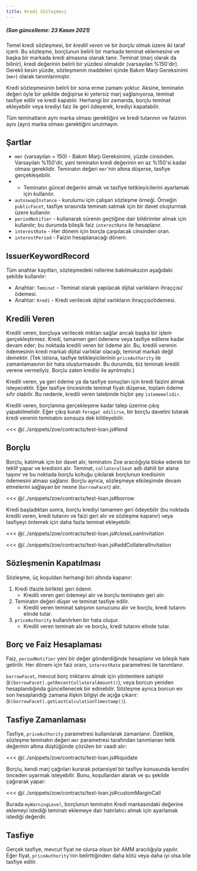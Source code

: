 ```yaml
---
title: Kredi Sözleşmesi
---
```




#####  (Son güncelleme: 23 Kasım 2021)

##### 

Temel kredi sözleşmesi, bir _kredili veren_ ve bir _borçlu_ olmak üzere iki taraf içerir. Bu sözleşme, borçlunun belirli bir markada teminat eklemesine ve başka bir markada kredi almasına olanak tanır. Teminat (marj olarak da bilinir), kredi değerinin belirli bir yüzdesi olmalıdır (varsayılan %150'dir). Gerekli kesin yüzde, sözleşmenin maddeleri içinde Bakım Marjı Gereksinimi (`mmr`) olarak tanımlanmıştır.

Kredi sözleşmesinin belirli bir sona erme zamanı yoktur. Aksine, teminatın değeri öyle bir şekilde değişirse ki yetersiz marj sağlanıyorsa, teminat tasfiye edilir ve kredi kapatılır. Herhangi bir zamanda, borçlu teminat ekleyebilir veya krediyi faiz ile geri ödeyerek, krediyi kapatabilir.

Tüm teminatların aynı marka olması gerektiğini ve kredi tutarının ve faizinin aynı (ayrı) marka olması gerektiğini unutmayın.

## Şartlar

- `mmr` (varsayılan = 150) - Bakım Marjı Gereksinimi, yüzde cinsinden. Varsayılan %150'dir, yani teminatın kredi değerinin en az %150'si kadar olması gereklidir. Teminatın değeri `mmr`'nin altına düşerse, tasfiye gerçekleşebilir.
-  - Teminatın güncel değerini almak ve tasfiye tetikleyicilerini ayarlamak için kullanılır.
- `autoswapInstance` -  kurulumu için çalışan sözleşme örneği. Örneğin `publicFacet`, tasfiye sırasında teminatı satmak için bir davet oluşturmak üzere kullanılır.
- `periodNotifier` -  kullanarak sürenin geçtiğine dair bildirimler almak için kullanılır; bu durumda bileşik faiz `interestRate` ile hesaplanır.
- `interestRate` - Her dönem için borçla çarpılacak  cinsinden oran.
- `interestPeriod` - Faizin hesaplanacağı dönem.

## IssuerKeywordRecord

Tüm anahtar kayıtları, sözleşmedeki rollerine bakılmaksızın aşağıdaki şekilde kullanılır:

- Anahtar: `Teminat` - Teminat olarak yapılacak dijital varlıkların ihraççısı/ödemesi.
- Anahtar: `Kredi` - Kredi verilecek dijital varlıkların ihraççısı/ödemesi.

## Kredili Veren

Kredili veren, borçluya verilecek miktarı sağlar ancak başka bir işlem gerçekleştirmez. Kredi, tamamen geri ödenene veya tasfiye edilene kadar devam eder; bu noktada kredili veren bir ödeme alır. Bu, kredili verenin ödemesinin kredi markalı dijital varlıklar olacağı, teminat markalı değil demektir. (Tek istisna, tasfiye tetikleyicilerinin `priceAuthority` ile zamanlamasının bir hata oluşturmasıdır. Bu durumda, biz teminatı kredili verene vermeliyiz. Borçlu zaten kredisi ile ayrılmıştır.)

Kredili veren, ya geri ödeme ya da tasfiye sonuçları için kredi faizini almak isteyecektir. Eğer tasfiye öncesinde teminat fiyatı düşerse, toplam ödeme sıfır olabilir. Bu nedenle, kredili veren talebinde hiçbir şey `istememelidir`.

Kredili veren, borçlanma gerçekleşene kadar talep üzerine çıkış yapabilmelidir. Eğer çıkış kuralı `feragat edilirse`, bir borçlu davetini tutarak kredi verenin teminatını sonsuza dek kilitleyebilir.

<<< @/../snippets/zoe/contracts/test-loan.js#lend

## Borçlu

Borçlu, katılmak için bir davet alır, teminatını Zoe aracılığıyla bloke ederek bir teklif yapar ve kredisini alır. Teminat, `collateralSeat` adlı dahili bir alana taşınır ve bu noktada borçlu koltuğu çıkılarak borçlunun kredisinin ödemesini alması sağlanır. Borçlu ayrıca, sözleşmeye etkileşimde devam etmelerini sağlayan bir nesne (`borrowFacet`) alır.

<<< @/../snippets/zoe/contracts/test-loan.js#borrow

Kredi başladıktan sonra, borçlu krediyi tamamen geri ödeyebilir (bu noktada kredili veren, kredi tutarını ve faizi geri alır ve sözleşme kapanır) veya tasfiyeyi önlemek için daha fazla teminat ekleyebilir.

<<< @/../snippets/zoe/contracts/test-loan.js#closeLoanInvitation

<<< @/../snippets/zoe/contracts/test-loan.js#addCollateralInvitation

## Sözleşmenin Kapatılması

Sözleşme, üç koşuldan herhangi biri altında kapanır:

1. Kredi (faizle birlikte) geri ödenir.
   - Kredili veren geri ödemeyi alır ve borçlu teminatını geri alır.
2. Teminatın değeri düşer ve teminat tasfiye edilir.
   - Kredili veren teminat satışının sonucunu alır ve borçlu, kredi tutarını elinde tutar.
3. `priceAuthority` kullanılırken bir hata oluşur.
   - Kredili veren teminatı alır ve borçlu, kredi tutarını elinde tutar.

## Borç ve Faiz Hesaplaması

Faiz, `periodNotifier` yeni bir değer gönderdiğinde hesaplanır ve bileşik hale getirilir. Her dönem için faiz oranı, `interestRate` parametresi ile tanımlanır.

`borrowFacet`, mevcut borç miktarını almak için yöntemlere sahiptir (`E(borrowFacet).getRecentCollateralAmount()`), veya borcun yeniden hesaplandığında güncellenecek bir  edinebilir. Sözleşme ayrıca borcun en son hesaplandığı zamana ilişkin bilgiyi de açığa çıkarır: (`E(borrowFacet).getLastCalculationTimestamp()`).

## Tasfiye Zamanlaması

Tasfiye, `priceAuthority` parametresi kullanılarak zamanlanır. Özellikle, sözleşme teminatın değeri `mmr` parametresi tarafından tanımlanan tetik değerinin altına düştüğünde çözülen bir vaadi alır:

<<< @/../snippets/zoe/contracts/test-loan.js#liquidate

Borçlu, kendi marj çağrıları kurarak potansiyel bir tasfiye konusunda kendini önceden uyarmak isteyebilir. Bunu, koşullardan  alarak ve şu şekilde çağırarak yapar:

<<< @/../snippets/zoe/contracts/test-loan.js#customMarginCall

Burada `myWarningLevel`, borçlunun teminatın Kredi markasındaki değerine eklemeyi istediği teminatı eklemeye dair hatırlatıcı almak için ayarlamak istediği değerdir.

## Tasfiye

Gerçek tasfiye, mevcut fiyat ne olursa olsun bir AMM aracılığıyla yapılır. Eğer fiyat, `priceAuthority`'nin belirttiğinden daha kötü veya daha iyi olsa bile tasfiye edilir.